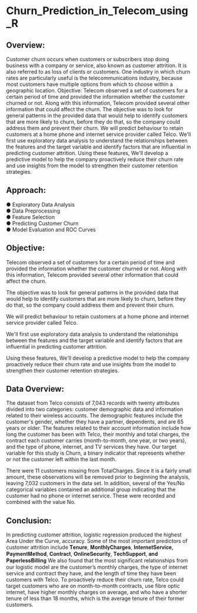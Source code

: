 
# Churn_Prediction_in_Telecom_using_R

## Overview: 
Customer churn occurs when customers or subscribers stop doing business with a company or service, also known as customer attrition. It is also referred to as loss of clients or customers. One industry in which churn rates are particularly useful is the telecommunications industry, because most customers have multiple options from which to choose within a geographic location. Objective: Telecom observed a set of customers for a certain period of time and provided the information whether the customer churned or not. Along with this information, Telecom provided several other information that could affect the churn. The objective was to look for general patterns in the provided data that would help to identify customers that are more likely to churn, before they do that, so the company could address them and prevent their churn. We will predict behaviour to retain customers at a home phone and internet service provider called Telco. We'll first use exploratory data analysis to understand the relationships between the features and the target variable and identify factors that are influential in predicting customer attrition. Using these features, We'll develop a predictive model to help the company proactively reduce their churn rate and use insights from the model to strengthen their customer retention strategies. 


## Approach:

●	Exploratory Data Analysis \
●	Data Preprocessing\
●	Feature Selection\
●	Predicting Customer Churn\
●	Model Evaluation and ROC Curves



## Objective:

Telecom observed a set of customers for a certain period of time and provided the information whether the customer churned or not. Along with this information, Telecom provided several other information that could affect the churn.

The objective was to look for general patterns in the provided data that would help to identify customers that are more likely to churn, before they do that, so the company could address them and prevent their churn.

We will predict behaviour to retain customers at a home phone and internet service provider called Telco. 

We'll first use exploratory data analysis to understand the relationships between the features and the target variable and identify factors that are influential in predicting customer attrition. 

Using these features, We'll develop a predictive model to help the company proactively reduce their churn rate and use insights from the model to strengthen their customer retention strategies.





## Data Overview:

The dataset from Telco consists of 7,043 records with twenty attributes divided into two categories: customer demographic data and information related to their wireless accounts. The demographic features include the customer's gender, whether they have a partner, dependents, and are 65 years or older. The features related to their account information include how long the customer has been with Telco, their monthly and total charges, the contract each customer carries (month-to-month, one year, or two years), and the type of phone, internet, and TV services they have. Our target variable for this study is Churn, a binary indicator that represents whether or not the customer left within the last month. 

There were 11 customers missing from TotalCharges. Since it is a fairly small amount, these observations will be removed prior to beginning the analysis, leaving 7,032 customers in the data set. In addition, several of the Yes/No categorical variables contained an additional group indicating that the customer had no phone or internet service. These were recorded and combined with the value No.


## Conclusion:

In predicting customer attrition, logistic regression produced the highest Area Under the Curve, accuracy. Some of the most important predictors of customer attrition include 𝐓𝐞𝐧𝐮𝐫𝐞, 𝐌𝐨𝐧𝐭𝐡𝐥𝐲𝐂𝐡𝐚𝐫𝐠𝐞𝐬, 𝐈𝐧𝐭𝐞𝐫𝐧𝐞𝐭𝐒𝐞𝐫𝐯𝐢𝐜𝐞, 𝐏𝐚𝐲𝐦𝐞𝐧𝐭𝐌𝐞𝐭𝐡𝐨𝐝, 𝐂𝐨𝐧𝐭𝐫𝐚𝐜𝐭, 𝐎𝐧𝐥𝐢𝐧𝐞𝐒𝐞𝐜𝐮𝐫𝐢𝐭𝐲, 𝐓𝐞𝐜𝐡𝐒𝐮𝐩𝐩𝐨𝐫𝐭, 𝐚𝐧𝐝 𝐏𝐚𝐩𝐞𝐫𝐥𝐞𝐬𝐬𝐁𝐢𝐥𝐥𝐢𝐧𝐠 We also found that the most significant relationships from our logistic model are the customer’s monthly charges, the type of internet service and contract they have, and the length of time they have been customers with Telco. To proactively reduce their churn rate, Telco could target customers who are on month-to-month contracts, use fibre optic internet, have higher monthly charges on average, and who have a shorter tenure of less than 18 months, which is the average tenure of their former customers.
